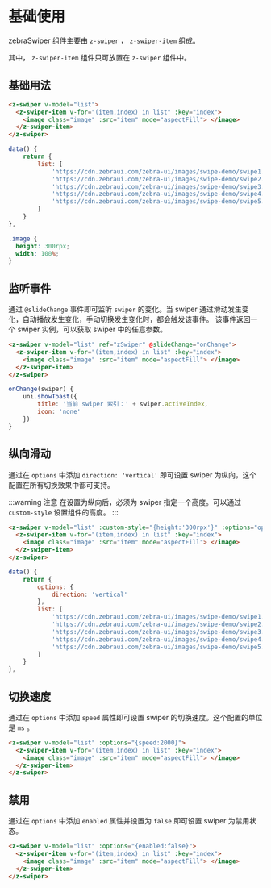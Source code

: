 # 基础使用

zebraSwiper 组件主要由 `z-swiper` ， `z-swiper-item` 组成。

其中， `z-swiper-item` 组件只可放置在 `z-swiper` 组件中。

## 基础用法

```html
<z-swiper v-model="list">
  <z-swiper-item v-for="(item,index) in list" :key="index">
    <image class="image" :src="item" mode="aspectFill"> </image>
  </z-swiper-item>
</z-swiper>
```

```js
data() {
    return {
        list: [
            'https://cdn.zebraui.com/zebra-ui/images/swipe-demo/swipe1.jpg',
            'https://cdn.zebraui.com/zebra-ui/images/swipe-demo/swipe2.jpg',
            'https://cdn.zebraui.com/zebra-ui/images/swipe-demo/swipe3.jpg',
            'https://cdn.zebraui.com/zebra-ui/images/swipe-demo/swipe4.jpg',
            'https://cdn.zebraui.com/zebra-ui/images/swipe-demo/swipe5.jpg',
        ]
    }
},
```

```css
.image {
  height: 300rpx;
  width: 100%;
}
```

## 监听事件

通过 `@slideChange` 事件即可监听 `swiper` 的变化。当 swiper 通过滑动发生变化，自动播放发生变化，手动切换发生变化时，都会触发该事件。
该事件返回一个 swiper 实例，可以获取 swiper 中的任意参数。

```html
<z-swiper v-model="list" ref="zSwiper" @slideChange="onChange">
  <z-swiper-item v-for="(item,index) in list" :key="index">
    <image class="image" :src="item" mode="aspectFill"> </image>
  </z-swiper-item>
</z-swiper>
```

```js
onChange(swiper) {
    uni.showToast({
        title: '当前 swiper 索引：' + swiper.activeIndex,
        icon: 'none'
    })
}
```

## 纵向滑动

通过在 `options` 中添加 `direction: 'vertical'` 即可设置 swiper 为纵向，这个配置在所有切换效果中都可支持。

:::warning 注意
在设置为纵向后，必须为 swiper 指定一个高度。可以通过 `custom-style` 设置组件的高度。
:::

```html
<z-swiper v-model="list" :custom-style="{height:'300rpx'}" :options="options">
  <z-swiper-item v-for="(item,index) in list" :key="index">
    <image class="image" :src="item" mode="aspectFill"> </image>
  </z-swiper-item>
</z-swiper>
```

```js
data() {
    return {
        options: {
            direction: 'vertical'
        },
        list: [
            'https://cdn.zebraui.com/zebra-ui/images/swipe-demo/swipe1.jpg',
            'https://cdn.zebraui.com/zebra-ui/images/swipe-demo/swipe2.jpg',
            'https://cdn.zebraui.com/zebra-ui/images/swipe-demo/swipe3.jpg',
            'https://cdn.zebraui.com/zebra-ui/images/swipe-demo/swipe4.jpg',
            'https://cdn.zebraui.com/zebra-ui/images/swipe-demo/swipe5.jpg',
        ]
    }
},
```

## 切换速度

通过在 `options` 中添加 `speed` 属性即可设置 swiper 的切换速度。这个配置的单位是 `ms` 。

```html
<z-swiper v-model="list" :options="{speed:2000}">
  <z-swiper-item v-for="(item,index) in list" :key="index">
    <image class="image" :src="item" mode="aspectFill"> </image>
  </z-swiper-item>
</z-swiper>
```

## 禁用

通过在 `options` 中添加 `enabled` 属性并设置为 `false` 即可设置 swiper 为禁用状态。

```html
<z-swiper v-model="list" :options="{enabled:false}">
  <z-swiper-item v-for="(item,index) in list" :key="index">
    <image class="image" :src="item" mode="aspectFill"> </image>
  </z-swiper-item>
</z-swiper>
```

<Simulator src="https://h5.igame.qq.com/pmd-mobile.pmd-h5.press-swiper.press-swiper/#/pages/base/index"></Simulator>

